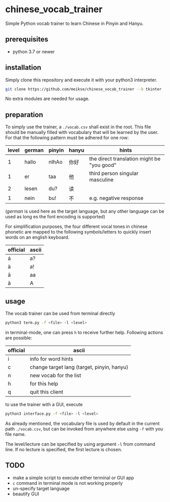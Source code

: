 # chinese_vocab_trainer

Simple Python vocab trainer to learn Chinese in Pinyin and Hanyu.

<!-- gifs -->

## prerequisites

- python 3.7 or newer

## installation

Simply clone this repository and execute it with your python3 interpreter.
```sh
git clone https://github.com/meikse/chinese_vocab_trainer --b tkinter
```
No extra modules are needed for usage.

## preparation

To simply use the trainer, a `./vocab.csv` shall exist in the root. 
This file should be manually filled with vocabulary that will be learned by the user.
For that the following pattern must be adhered for one row: 

| level | german | pinyin | hanyu | hints
|-------|--------|--------|-------|--------------------------------------------|
| 1     | hallo  | nIhAo  | 你好  | the direct translation might be "you good" |
| 1     | er     | taa    | 他    | third person singular masculine            |
| 2     | lesen  | du?    | 读    |                                            |
| 1     | nein   | bu!    | 不    | e.g. negative response                     |

(*german* is used here as the target language, but any other language can be used as long es the font encoding is supported)

For simplification purposes, the four different vocal tones in chinese phonetic are mapped to the following symbols/letters to quickly insert words on an english keyboard.

| official | ascii |
|----------|-------|
| á        | a?    |
| à        | a!    |
| ā        | aa    |
| ǎ        | A     |


## usage

The vocab trainer can be used from terminal directly
```sh
python3 term.py -f <file> -l <level>
```
in terminal-mode, one can press `h` to receive further help.
Following actions are possible:

| official | ascii                                      |
|----------|--------------------------------------------|
| i        | info for word hints                        |
| c        | change target lang (target, pinyin, hanyu) |
| n        | new vocab for the list                     |
| h        | for this help                              |
| q        | quit this client                           |

to use the trainer with a GUI, execute
```sh
python3 interface.py -f <file> -l <level>
```

As already mentioned, the vocabulary file is used by default in the current path `./vocab.csv`, but can be invoked from anywhere else using `-f` with you file name.

The level/lecture can be specified by using argument `-l` from command line.
If no lecture is specified, the first lecture is chosen.


## TODO

- make a simple script to execute either terminal or GUI app
- `c` command in terminal mode is not working properly
- un-specify target language
- beautify GUI
